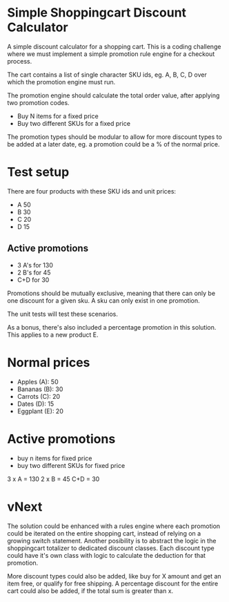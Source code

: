 # Simple Shoppingcart Discount Calculator
A simple discount calculator for a shopping cart.  This is a coding challenge where we must implement a simple promotion rule engine for a checkout process.

The cart contains a list of single character SKU ids, eg. A, B, C, D over which the promotion engine must run.

The promotion engine should calculate the total order value, after applying two promotion codes.

* Buy N items for a fixed price
* Buy two different SKUs for a fixed price

The promotion types should be modular to allow for more discount types to be added at a later date, eg. a promotion could be a % of the normal price.

# Test setup
There are four products with these SKU ids and unit prices:
* A 50
* B 30
* C 20
* D 15

## Active promotions
* 3 A's for 130
* 2 B's for 45
* C+D for 30

Promotions should be mutually exclusive, meaning that there can only be one discount for a given sku. A sku can only exist in one promotion.

The unit tests will test these scenarios. 

As a bonus, there's also included a percentage promotion in this solution. This applies to a new product E.

# Normal prices

+ Apples (A): 50
+ Bananas (B): 30
+ Carrots (C): 20
+ Dates (D): 15
+ Eggplant (E): 20

# Active promotions
* buy n items for fixed price 
* buy two different SKUs for fixed price
             
3 x A = 130
2 x B = 45
C+D = 30

# vNext
The solution could be enhanced with a rules engine where each promotion could be iterated on the entire shopping cart, instead of relying on a growing switch statement.
Another posibility is to abstract the logic in the shoppingcart totalizer to dedicated discount classes. Each discount type could have it's own class with logic to calculate the deduction for that promotion.

More discount types could also be added, like buy for X amount and get an item free, or qualify for free shipping.
A percentage discount for the entire cart could also be added, if the total sum is greater than x.
